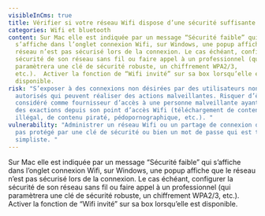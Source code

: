 ```yaml
---
visibleInCms: true
title: Vérifier si votre réseau Wifi dispose d’une sécurité suffisante.
categories: Wifi et bluetooth
content: Sur Mac elle est indiquée par un message “Sécurité faible” qui
  s’affiche dans l’onglet connexion Wifi, sur Windows, une popup affiche que le
  réseau n’est pas sécurisé lors de la connexion. Le cas échéant, configurer la
  sécurité de son réseau sans fil ou faire appel à un professionnel (qui
  paramètrera une clé de sécurité robuste, un chiffrement WPA2/3,
  etc.).  Activer la fonction de “Wifi invité” sur sa box lorsqu’elle est
  disponible.
risk: "S’exposer à des connexions non désirées par des utilisateurs non
  autorisés qui peuvent réaliser des actions malveillantes. Risquer d’être
  considéré comme fournisseur d’accès à une personne malveillante ayant commis
  des exactions depuis son point d’accès Wifi (téléchargement de contenu
  illégal, de contenu piraté, pédopornographique, etc.). "
vulnerability: "Administrer un réseau Wifi ou un partage de connexion qui n’est
  pas protégé par une clé de sécurité ou bien un mot de passe qui est très
  simpliste. "
---
```

Sur Mac elle est indiquée par un message “Sécurité faible” qui s’affiche dans l’onglet connexion Wifi, sur Windows, une popup affiche que le réseau n’est pas sécurisé lors de la connexion. Le cas échéant, configurer la sécurité de son réseau sans fil ou faire appel à un professionnel (qui paramètrera une clé de sécurité robuste, un chiffrement WPA2/3, etc.). Activer la fonction de “Wifi invité” sur sa box lorsqu’elle est disponible.